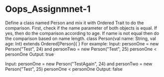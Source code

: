 # Oops_Assignmnet-1

Define a class named Person and mix it with Ordered Trait to do the comparison.
First, check if the name parameter of both objects is equal. If yes, then do the comparison according to age.
If name is not equal then do the comparison based on name length.
class Person(val name: String, val age: Int) extends Ordered[Person]{
}
For example:
Input: personOne = new Person("Test", 24) and personTwo = new Person("Test", 25)
personOne < personOne
Output: true

Input: personOne = new Person("TestAgain", 24) and personTwo = new Person("Test", 25)
personOne < personOne
Output: false
